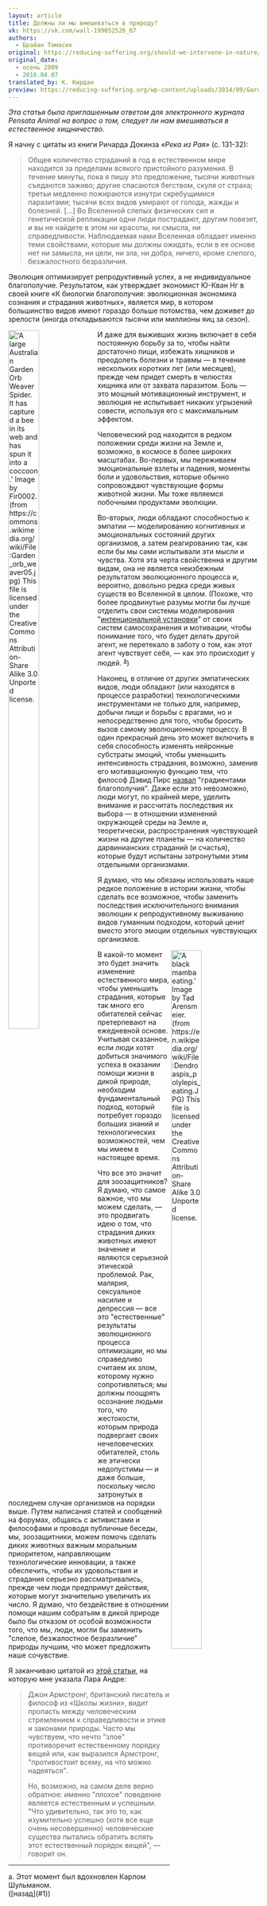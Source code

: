 ```yaml
---
layout: article
title: Должны ли мы вмешиваться в природу?
vk: https://vk.com/wall-199052526_67
authors:
  - Брайан Томасик
original: https://reducing-suffering.org/should-we-intervene-in-nature/
original_date:
  - осень 2009
  - 2016.04.07
translated_by: К. Кирдан
preview: https://reducing-suffering.org/wp-content/uploads/2014/09/Garden_orb_weaver05.jpg
---
```

_Эта статья была приглашенным ответом для электронного журнала Pensata Animal на вопрос о том, следует ли нам вмешиваться в естественное хищничество._

Я начну с цитаты из книги Ричарда Докинза _«Река из Рая»_ (с. 131-32):

> Общее количество страданий в год в естественном мире находится за пределами всякого пристойного разумения. В течение минуты, пока я пишу это предложение, тысячи животных съедаются заживо; другие спасаются бегством, скуля от страха; третьи медленно пожираются изнутри скребущимися паразитами; тысячи всех видов умирают от голода, жажды и болезней. \[…\] Во Вселенной слепых физических сил и генетической репликации одни люди пострадают, другим повезет, и вы не найдете в этом ни красоты, ни смысла, ни справедливости. Наблюдаемая нами Вселенная обладает именно теми свойствами, которые мы должны ожидать, если в ее основе нет ни замысла, ни цели, ни зла, ни добра, ничего, кроме слепого, безжалостного безразличия.

Эволюция оптимизирует репродуктивный успех, а не индивидуальное благополучие. Результатом, как утверждает экономист Ю-Кван Нг в своей книге «К биологии благополучия: эволюционная экономика сознания и страдания животных», является мир, в котором большинство видов имеют гораздо больше потомства, чем доживет до зрелости (иногда откладываются тысячи или миллионы яиц за сезон).

<img src="https://reducing-suffering.org/wp-content/uploads/2014/09/Garden_orb_weaver05.jpg" title="'A large Australian Garden Orb Weaver Spider. It has captured a bee in its web and has spun it into a coccoon.' Image by Fir0002. (from https://commons.wikimedia.org/wiki/File:Garden_orb_weaver05.jpg) This file is licensed under the Creative Commons Attribution-Share Alike 3.0 Unported license." width="35%" height="60%" align="left" class="BT"/>

И даже для выживших жизнь включает в себя постоянную борьбу за то, чтобы найти достаточно пищи, избежать хищников и преодолеть болезни и травмы — в течение нескольких коротких лет (или месяцев), прежде чем придет смерть в челюстях хищника или от захвата паразитом. Боль — это мощный мотивационный инструмент, и эволюция не испытывает никаких угрызений совести, используя его с максимальным эффектом.

Человеческий род находится в редком положении среди жизни на Земле и, возможно, в космосе в более широких масштабах. Во-первых, мы переживаем эмоциональные взлеты и падения, моменты боли и удовольствия, которые обычно сопровождают чувствующие формы животной жизни. Мы тоже являемся побочными продуктами эволюции.

Во-вторых, люди обладают способностью к эмпатии — моделированию когнитивных и эмоциональных состояний других организмов, а затем реагированию так, как если бы мы сами испытывали эти мысли и чувства. Хотя эта черта свойственна и другим видам, она не является неизбежным результатом эволюционного процесса и, вероятно, довольно редка среди живых существ во Вселенной в целом. (Похоже, что более продвинутые разумы могли бы лучше отделить свои системы моделирования "[интенциональной установки](https://en.wikipedia.org/wiki/Intentional_stance)" от своих систем самосохранения и мотивации, чтобы понимание того, что будет делать другой агент, не перетекало в заботу о том, как этот агент чувствует себя, — как это происходит у людей. <sup id="1">[a](#a)</sup>)

Наконец, в отличие от других эмпатических видов, люди обладают (или находятся в процессе разработки) технологическими инструментами не только для, например, добычи пищи и борьбы с врагами, но и непосредственно для того, чтобы бросить вызов самому эволюционному процессу. В один прекрасный день это может включить в себя способность изменять нейронные субстраты эмоций, чтобы уменьшить интенсивность страдания, возможно, заменив его мотивационную функцию тем, что философ Дэвид Пирс [назвал](http://abolitionist.com/) "градиентами благополучия". Даже если это невозможно, люди могут, по крайней мере, уделить внимание и рассчитать последствия их выбора — в отношении изменений окружающей среды на Земле и, теоретически, распространения чувствующей жизни на другие планеты — на количество дарвинианских страданий (и счастья), которые будут испытаны затронутыми этим отдельными организмами.

Я думаю, что мы обязаны использовать наше редкое положение в истории жизни, чтобы сделать все возможное, чтобы заменить последствия исключительного внимания эволюции к репродуктивному выживанию видов гуманным подходом, который ценит вместо этого эмоции отдельных чувствующих организмов.

<img src="https://reducing-suffering.org/wp-content/uploads/2014/10/Dendroaspis_polylepis_eating.jpg" title="'A black mamba eating.' Image by Tad Arensmeier. (from https://en.wikipedia.org/wiki/File:Dendroaspis_polylepis_eating.JPG) This file is licensed under the Creative Commons Attribution-Share Alike 3.0 Unported license." width="35%" height="60%" align="right" class="BT"/>
В какой-то момент это будет значить изменение естественного мира, чтобы уменьшить страдания, которые так много его обитателей сейчас претерпевают на ежедневной основе. Учитывая сказанное, если люди хотят добиться значимого успеха в оказании помощи жизни в дикой природе, необходим фундаментальный подход, который потребует гораздо больших знаний и технологических возможностей, чем мы имеем в настоящее время.

Что все это значит для зоозащитников? Я думаю, что самое важное, что мы можем сделать, — это продвигать идею о том, что страдания диких животных имеют значение и являются серьезной этической проблемой. Рак, малярия, сексуальное насилие и депрессия — все это "естественные" результаты эволюционного процесса оптимизации, но мы справедливо считаем их злом, которому нужно сопротивляться; мы должны поощрять осознание людьми того, что жестокости, которым природа подвергает своих нечеловеческих обитателей, столь же этически недопустимы — и даже больше, поскольку число затронутых в последнем случае организмов на порядки выше. Путем написания статей и сообщений на форумах, общаясь с активистами и философами и проводя публичные беседы, мы, зоозащитники, можем помочь сделать диких животных важным моральным приоритетом, направляющим технологические инновации, а также обеспечить, чтобы их удовольствия и страдания серьезно рассматривались, прежде чем люди предпримут действия, которые могут значительно увеличить их число. Я думаю, что бездействие в отношении помощи нашим собратьям в дикой природе было бы отказом от особой возможности того, что мы, люди, могли бы заменить "слепое, безжалостное безразличие" природы лучшим, что может предложить наше сочувствие.

Я заканчиваю цитатой из [этой статьи](http://www.bbc.com/earth/story/20160401-how-did-evil-evolve-and-why-did-it-persist), на которую мне указала Лара Андре:

> Джон Армстронг, британский писатель и философ из «Школы жизни», видит пропасть между человеческим стремлением к справедливости и этике и законами природы. Часто мы чувствуем, что нечто "злое" противоречит естественному порядку вещей или, как выразился Армстронг, "противостоит всему, на что можно надеяться". 
>
> Но, возможно, на самом деле верно обратное: именно "плохое" поведение является естественным и успешным. "Что удивительно, так это то, как изумительно успешно (хотя все еще очень несовершенно) человеческие существа пытались обратить вспять этот естественный порядок вещей", — говорит он.

---
<div id="a">a. Этот момент был вдохновлен Карлом Шульманом.</div> ([назад](#1))